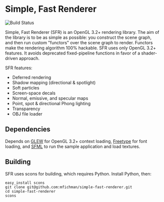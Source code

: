 Simple, Fast Renderer
=====================

![Build Status](https://travis-ci.org/mfichman/sfr.svg?branch=master)

Simple, Fast Renderer (SFR) is an OpenGL 3.2+ rendering library.  The aim of
the library is to be as simple as possible: you construct the scene graph, and
then run custom "functors" over the scene graph to render.  Functors make the
rendering algorithm 100% hackable.  SFR uses only OpenGL 3.2+ features. It
avoids deprecated fixed-pipeline functions in favor of a shader-driven
approach.

SFR features:
* Deferred rendering
* Shadow mapping (directional & spotlight)
* Soft particles
* Screen-space decals
* Normal, emissive, and specular maps
* Point, spot & directional Phong lighting
* Transparency
* OBJ file loader

Dependencies
------------

Depends on [GLEW](http://glew.sourceforge.net/) for OpenGL 3.2+ context
loading, [Freetype](http://www.freetype.org/freetype2/) for font loading, and
[SFML](http://www.sfml-dev.org/download.php) to run the sample application and
load textures. 


Building
--------

SFR uses scons for building, which requires Python.  Install Python, then:

    easy_install scons
    git clone git@github.com:mfichman/simple-fast-renderer.git
    cd simple-fast-renderer
    scons
    
    
